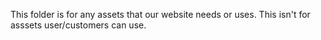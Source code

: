This folder is for any assets that our website needs or uses. This isn't for asssets user/customers can use.